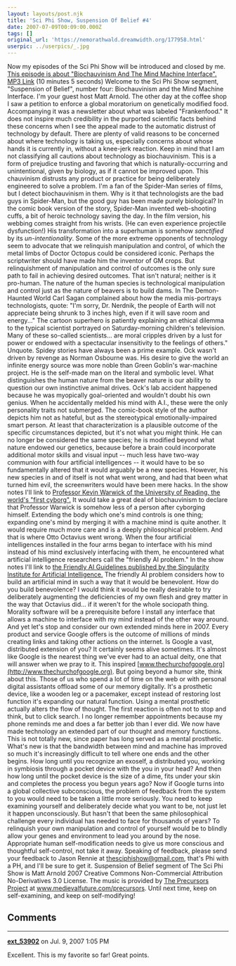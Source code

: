 ```yaml
---
layout: layouts/post.njk
title: 'Sci Phi Show, Suspension Of Belief #4'
date: 2007-07-09T00:09:00.000Z
tags: []
original_url: 'https://nemorathwald.dreamwidth.org/177958.html'
userpic: ../userpics/_.jpg
---
```

Now my episodes of the Sci Phi Show will be introduced and closed by me. [This episode is about "Biochauvinism And The Mind Machine Interface".](http://thesciphishow.com/?p=142) [MP3 Link](http://thesciphishow.com/audio/tsps-sob-4.mp3) (10 minutes 5 seconds) Welcome to the Sci Phi Show segment, "Suspension of Belief", number four: Biochauvinism and the Mind Machine Interface. I'm your guest host Matt Arnold. The other day at the coffee shop I saw a petition to enforce a global moratorium on genetically modified food. Accompanying it was a newsletter about what was labeled "Frankenfood." It does not inspire much credibility in the purported scientific facts behind these concerns when I see the appeal made to the automatic distrust of technology by default. There are plenty of valid reasons to be concerned about where technology is taking us, especially concerns about whose hands it is currently in, without a knee-jerk reaction. Keep in mind that I am not classifying all cautions about technology as biochauvinism. This is a form of prejudice trusting and favoring that which is naturally-occurring and unintentional, given by biology, as if it cannot be improved upon. This chauvinism distrusts any product or practice for being deliberately engineered to solve a problem. I'm a fan of the Spider-Man series of films, but I detect biochauvinism in them. Why is it that technologists are the bad guys in Spider-Man, but the good guy has been made purely biological? In the comic book version of the story, Spider-Man invented web-shooting cuffs, a bit of heroic technology saving the day. In the film version, his webbing comes straight from his wrists. (He can even experience projectile dysfunction!) His transformation into a superhuman is somehow _sanctified_ by its _un-intentionality_. Some of the more extreme opponents of technology seem to advocate that we relinquish manipulation and control, of which the metal limbs of Doctor Octopus could be considered iconic. Perhaps the scriptwriter should have made him the inventor of GM crops. But relinquishment of manipulation and control of outcomes is the only sure path to fail in achieving desired outcomes. That isn't natural; neither is it pro-human. The nature of the human species is technological manipulation and control just as the nature of beavers is to build dams. In The Demon-Haunted World Carl Sagan complained about how the media mis-portrays technologists, quote: "I'm sorry, Dr. Nerdnik, the people of Earth will not appreciate being shrunk to 3 inches high, even if it will save room and energy..." The cartoon superhero is patiently explaining an ethical dilemma to the typical scientist portrayed on Saturday-morning children's television. Many of these so-called scientists... are moral cripples driven by a lust for power or endowed with a spectacular insensitivity to the feelings of others." Unquote. Spidey stories have always been a prime example. Ock wasn't driven by revenge as Norman Osbourne was. His desire to give the world an infinite energy source was more noble than Green Goblin's war-machine project. He is the self-made man on the literal and symbolic level. What distinguishes the human nature from the beaver nature is our ability to question our own instinctive animal drives. Ock's lab accident happened because he was myopically goal-oriented and wouldn't doubt his own genius. When he accidentally melded his mind with A.I., these were the only personality traits not submerged. The comic-book style of the author depicts him not as hateful, but as the stereotypical emotionally-impaired smart person. At least that characterization is a plausible outcome of the specific circumstances depicted, but it's not what you might think. He can no longer be considered the same species; he is modified beyond what nature endowed our genetics, because before a brain could incorporate additional motor skills and visual input -- much less have two-way communion with four artificial intelligences -- it would have to be so fundamentally altered that it would arguably be a new species. However, his new species in and of itself is not what went wrong, and had that been what turned him evil, the screenwriters would have been mere hacks. In the show notes I'll link to [Professor Kevin Warwick of the University of Reading, the world's "first cyborg".](http://www.kevinwarwick.com/) It would take a great deal of biochauvinism to declare that Professor Warwick is somehow less of a person after cyborging himself. Extending the body which one's mind controls is one thing; expanding one's mind by merging it with a machine mind is quite another. It would require much more care and is a deeply philosophical problem. And that is where Otto Octavius went wrong. When the four artificial intelligences installed in the four arms began to interface with his mind instead of his mind exclusively interfacing with them, he encountered what artificial intelligence researchers call the "friendly AI problem." In the show notes I'll link to [the Friendly AI Guidelines published by the Singularity Institute for Artificial Intelligence.](http://www.singinst.org/ourresearch/publications/guidelines.html) The friendly AI problem considers how to build an artificial mind in such a way that it would be benevolent. How do you build benevolence? I would think it would be really desirable to try deliberately augmenting the deficiencies of my own flesh and grey matter in the way that Octavius did... if it weren't for the whole sociopath thing. Morality software will be a prerequisite before I install any interface that allows a machine to interface with my mind instead of the other way around. And yet let's stop and consider our own extended minds here in 2007. Every product and service Google offers is the outcome of millions of minds creating links and taking other actions on the internet. Is Google a vast, distributed extension of you? It certainly seems alive sometimes. It's almost like Google is the nearest thing we've ever had to an actual deity, one that will answer when we pray to it. This inspired [www.thechurchofgoogle.org](http://www.thechurchofgoogle.org). But going beyond a humor site, think about this. Those of us who spend a lot of time on the web or with personal digital assistants offload some of our memory digitally. It's a prosthetic device, like a wooden leg or a pacemaker, except instead of restoring lost function it's expanding our natural function. Using a mental prosthetic actually alters the flow of thought. The first reaction is often not to stop and think, but to click search. I no longer remember appointments because my phone reminds me and does a far better job than I ever did. We now have made technology an extended part of our thought and memory functions. This is not totally new, since paper has long served as a mental prosthetic. What's new is that the bandwidth between mind and machine has improved so much it's increasingly difficult to tell where one ends and the other begins. How long until you recognize an exoself, a distributed you, working in symbiosis through a pocket device with the you in your head? And then how long until the pocket device is the size of a dime, fits under your skin and completes the process you begun years ago? Now if Google turns into a global collective subconscious, the problem of feedback from the system to you would need to be taken a little more seriously. You need to keep examining yourself and deliberately decide what you want to be, not just let it happen unconsciously. But hasn't that been the same philosophical challenge every individual has needed to face for thousands of years? To relinquish your own manipulation and control of yourself would be to blindly allow your genes and environment to lead you around by the nose. Appropriate human self-modification needs to give us more conscious and thoughtful self-control, not take it away. Speaking of feedback, please send your feedback to Jason Rennie at thesciphishow@gmail.com, that's Phi with a PH, and I'll be sure to get it. Suspension of Belief segment of The Sci Phi Show is Matt Arnold 2007 Creative Commons Non-Commercial Attribution No-Derivatives 3.0 License. The music is provided by [The Precursors Project](http://www.medievalfuture.com/precursors/) at www.medievalfuture.com/precursors. Until next time, keep on self-examining, and keep on self-modifying!

## Comments

---

**[ext_53902](https://www.dreamwidth.org/users/ext_53902)** on Jul. 9, 2007 1:05 PM

Excellent. This is my favorite so far! Great points.
